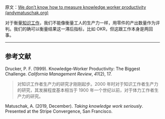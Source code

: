 原文：[We don’t know how to measure knowledge worker productivity (andymatuschak.org)](https://notes.andymatuschak.org/z12T3AuuQ51Q3hkyKfvLYakzBRLyaXFk13ATM)

对于衡量[知识工作](https://notes.andymatuschak.org/z2eKzbL5nwQrm8Zr26rtaLHXyKHREr3tm5HbY)，我们不能像衡量工人的生产力一样，用零件的产出数量作为评判。我们的确可以衡量结果这一滞后指标，比如 OKR，但这跟工作本身是两回事。

------

## 参考文献

Drucker, P. F. (1999). Knowledge-Worker Productivity: The Biggest Challenge. *California Management Review*, *41*(2), 17.

> 对知识工作者生产力的研究才刚刚起步。2000 年时对于知识工作者生产力的研究，其发展程度基本相当于 1900 年一个世纪以前，对于体力工作者生产力的研究。

Matuschak, A. (2019, December). *Taking knowledge work seriously*. Presented at the Stripe Convergence, San Francisco.